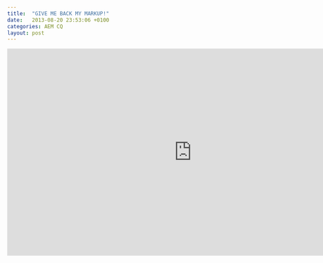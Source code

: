 ```yaml
---
title:  "GIVE ME BACK MY MARKUP!"
date:   2013-08-20 23:53:06 +0100
categories: AEM CQ
layout: post
---
```



<div class="videoWrapper">
<iframe width="854" height="480" src="https://www.youtube.com/embed/ugqcqr6uZrg?list=PLkBe8kbE_7-xeo5uNJVE4uZXRpOpCA0J8" frameborder="0" allowfullscreen></iframe>
</div>
